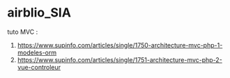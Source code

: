# airblio_SIA

tuto MVC :
1. https://www.supinfo.com/articles/single/1750-architecture-mvc-php-1-modeles-orm
2. https://www.supinfo.com/articles/single/1751-architecture-mvc-php-2-vue-controleur
